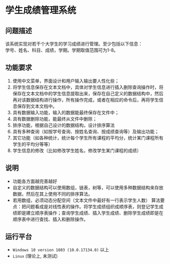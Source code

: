 # 学生成绩管理系统
## 问题描述
该系统实现对若干个大学生的学习成绩进行管理。至少包括以下信息：  
学号、姓名、科目、成绩，学期。学期取值范围可为1-8。
## 功能要求
1. 使用中文菜单，界面设计和用户输入输出要人性化些；
2. 将学生信息保存在文本文档中，具体对学生信息进行插入删除查询操作时，将保存在文本文档中的学生信息提取出来，保存在自己定义的数据结构中，然后再对该数据结构进行操作，所有操作完成，或者在相应的命令后，再将学生信息保存到文本文档中。
3. 具有数据输入功能，输入的数据能最终保存在文件中；
4. 具有数据删除功能，能最终从文件中删除；
5. 排序功能，根据自己设计的数据结构，设计排序算法
6. 具有多种查询（如按学号查询、按姓名查询、按成绩查询等）及输出功能；
7. 其它功能（如各种统计，统计每个学生所有课程的平均分，统计某门课程所有学生的平均分等等）
8. 学生信息的修改（比如修改学生姓名，修改学生某门课程的成绩）
## 说明
- 功能各方面越完善越好
- 自定义的数据结构可以使用数组，链表，树等，可以使用多种数据结构来存放数据，然后在其上使用不同的排序算法。
- 若用数组，必须动态分配空间（文本文件中最好有一行表示学生人数）
算法要点：把问题看成是对线性表的操作。将学生成绩组织成顺序表，则登记学生成绩即是建立顺序表操作；查询学生成绩、插入学生成绩、删除学生成绩即是在顺序表中进行查找、插入和删除操作。
## 运行平台
 - `Windows 10 version 1803 (10.0.17134.0)` 以上
 - `Linux` (理论上, 未测试)